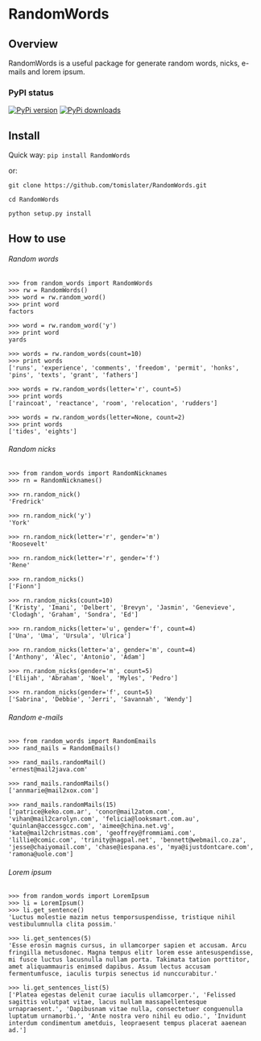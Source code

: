 RandomWords
===========

Overview
--------

RandomWords is a useful package for generate random words, nicks, e-mails and lorem ipsum.

### PyPI status
[![PyPi version](https://pypip.in/v/RandomWords/badge.png)](https://crate.io/packages/RandomWords/)
[![PyPi downloads](https://pypip.in/d/RandomWords/badge.png)](https://crate.io/packages/RandomWords/)

Install
-------

Quick way: `pip install RandomWords`

or:

`git clone https://github.com/tomislater/RandomWords.git`

`cd RandomWords`

`python setup.py install`

How to use
----------

###### Random words
    >>> from random_words import RandomWords
    >>> rw = RandomWords()
    >>> word = rw.random_word()
    >>> print word
    factors

    >>> word = rw.random_word('y')
    >>> print word
    yards

    >>> words = rw.random_words(count=10)
    >>> print words
    ['runs', 'experience', 'comments', 'freedom', 'permit', 'honks', 'pins', 'texts', 'grant', 'fathers']

    >>> words = rw.random_words(letter='r', count=5)
    >>> print words
    ['raincoat', 'reactance', 'room', 'relocation', 'rudders']

    >>> words = rw.random_words(letter=None, count=2)
    >>> print words
    ['tides', 'eights']

###### Random nicks
    >>> from random_words import RandomNicknames
    >>> rn = RandomNicknames()

    >>> rn.random_nick()
    'Fredrick'

    >>> rn.random_nick('y')
    'York'

    >>> rn.random_nick(letter='r', gender='m')
    'Roosevelt'

    >>> rn.random_nick(letter='r', gender='f')
    'Rene'

    >>> rn.random_nicks()
    ['Fionn']

    >>> rn.random_nicks(count=10)
    ['Kristy', 'Imani', 'Delbert', 'Brevyn', 'Jasmin', 'Genevieve', 'Clodagh', 'Graham', 'Sondra', 'Ed']

    >>> rn.random_nicks(letter='u', gender='f', count=4)
    ['Una', 'Uma', 'Ursula', 'Ulrica']

    >>> rn.random_nicks(letter='a', gender='m', count=4)
    ['Anthony', 'Alec', 'Antonio', 'Adam']

    >>> rn.random_nicks(gender='m', count=5)
    ['Elijah', 'Abraham', 'Noel', 'Myles', 'Pedro']

    >>> rn.random_nicks(gender='f', count=5)
    ['Sabrina', 'Debbie', 'Jerri', 'Savannah', 'Wendy']

###### Random e-mails
    >>> from random_words import RandomEmails
    >>> rand_mails = RandomEmails()

    >>> rand_mails.randomMail()
    'ernest@mail2java.com'

    >>> rand_mails.randomMails()
    ['annmarie@mail2xox.com']

    >>> rand_mails.randomMails(15)
    ['patrice@keko.com.ar', 'conor@mail2atom.com', 'vihan@mail2carolyn.com', 'felicia@looksmart.com.au', 'quinlan@accessgcc.com', 'aimee@china.net.vg', 'kate@mail2christmas.com', 'geoffrey@frommiami.com', 'lillie@comic.com', 'trinity@nagpal.net', 'bennett@webmail.co.za', 'jesse@chaiyomail.com', 'chase@iespana.es', 'mya@ijustdontcare.com', 'ramona@uole.com']

###### Lorem ipsum
    >>> from random_words import LoremIpsum
    >>> li = LoremIpsum()
    >>> li.get_sentence()
    'Luctus molestie mazim netus temporsuspendisse, tristique nihil vestibulumnulla clita possim.'

    >>> li.get_sentences(5)
    'Esse erosin magnis cursus, in ullamcorper sapien et accusam. Arcu fringilla metusdonec. Magna tempus elitr lorem esse antesuspendisse, mi fusce luctus lacusnulla nullam porta. Takimata tation porttitor, amet aliquammauris enimsed dapibus. Assum lectus accusam fermentumfusce, iaculis turpis senectus id nunccurabitur.'

    >>> li.get_sentences_list(5)
    ['Platea egestas delenit curae iaculis ullamcorper.', 'Felissed sagittis volutpat vitae, lacus nullam massapellentesque urnapraesent.', 'Dapibusnam vitae nulla, consectetuer conguenulla luptatum urnamorbi.', 'Ante nostra vero nihil eu odio.', 'Invidunt interdum condimentum ametduis, leopraesent tempus placerat aaenean ad.']
